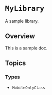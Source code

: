 # ``MyLibrary``

A sample library.

## Overview

This is a sample doc.

## Topics

### Types

- ``MobileOnlyClass``
